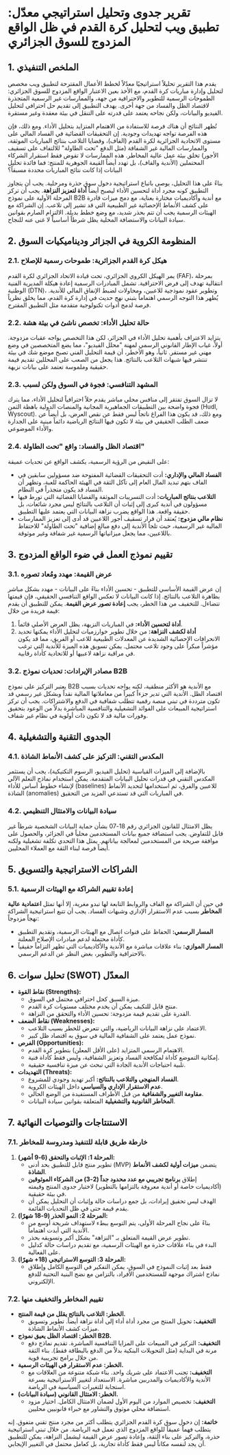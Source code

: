 # تقرير جدوى وتحليل استراتيجي معدّل: تطبيق ويب لتحليل كرة القدم في ظل الواقع المزدوج للسوق الجزائري

## 1. الملخص التنفيذي

يقدم هذا التقرير تحليلاً استراتيجيًا معدّلاً لخطط الأعمال المقترحة لتطبيق ويب مخصص لتحليل وإدارة مباريات كرة القدم، مع الأخذ بعين الاعتبار الواقع المزدوج للسوق الجزائري: الطموحات الرسمية للتطوير والاحترافية من جهة، والممارسات غير الرسمية المتجذرة لاقتصاد الظل والفساد من جهة أخرى. يهدف التطبيق إلى تقديم حل احترافي لتحليل الفيديو والبيانات، ولكن نجاحه يعتمد على قدرته على التنقل في بيئة معقدة وغير مستقرة.

تُظهر النتائج أن هناك فرصة للاستفادة من الاهتمام المتزايد بتحليل الأداء. ومع ذلك، فإن هذه الفرصة تواجه تهديدات وجودية. إن التحقيقات القضائية في الفساد المالي على مستوى الاتحادية الجزائرية لكرة القدم (الفاف)، وقضايا التلاعب بنتائج المباريات الموثقة، والممارسات المالية غير الشفافة (مثل الدفع "تحت الطاولة" للالتفاف على تسقيف الأجور) تخلق بيئة عمل عالية المخاطر. هذه الممارسات لا تقوض فقط استقرار الشركاء المحتملين (الأندية والفاف)، بل تهدد أيضاً القيمة الجوهرية للمنتج: فما فائدة تحليل البيانات إذا كانت نتائج المباريات محددة مسبقاً؟

بناءً على هذا التحليل، يوصى باتباع استراتيجية دخول سوق حذرة ومرحلية. يجب أن يتجاوز التطبيق كونه مجرد أداة لتحسين الأداء ليصبح أيضاً **أداة لتعزيز النزاهة**. يجب أن تركز المرحلة الأولية على نموذج B2B مع أندية وأكاديميات مختارة بعناية، مع دمج ميزات قادرة على كشف الأنماط الإحصائية غير الطبيعية التي قد تشير إلى تلاعب. إن الشراكة مع الهيئات الرسمية يجب أن تتم بحذر شديد، مع وضع خطط بديلة. الالتزام الصارم بقوانين سيادة البيانات والاستضافة المحلية يظل شرطاً أساسياً لا غنى عنه للنجاح.

## 2. المنظومة الكروية في الجزائر وديناميكيات السوق

### 2.1. هيكل كرة القدم الجزائرية: طموحات رسمية للإصلاح

يمر الهيكل الكروي الجزائري، تحت قيادة الاتحاد الجزائري لكرة القدم (FAF)، بمرحلة انتقالية تهدف إلى فرض الاحترافية. تشمل المبادرات الرسمية إعادة هيكلة المديرية الفنية الوطنية (DTN)، وتطوير عقود نموذجية للاعبين، ومحاولات لضبط الإنفاق المالي للأندية. يُظهر هذا التوجه الرسمي اهتماماً بتبني نهج حديث في إدارة كرة القدم، مما يخلق نظرياً فرصة لدمج أدوات تكنولوجية متقدمة مثل التطبيق المقترح.

### 2.2. حالة تحليل الأداء: تخصص ناشئ في بيئة هشة

يتزايد الاعتراف بأهمية تحليل الأداء في الجزائر، لكن هذا التخصص يواجه عقبات مزدوجة. أولاً، غياب الإطار القانوني الرسمي لمهنة "محلل الفيديو"، مما يضع المتخصصين في وضع مهني غير مستقر. ثانياً، وهو الأخطر، أن قيمة التحليل الفني تصبح موضع شك في بيئة تنتشر فيها شبهات التلاعب بالنتائج. هذا يجعل من الصعب على المحللين تقديم قيمة حقيقية وملموسة تعتمد على بيانات نزيهة.

### 2.3. المشهد التنافسي: فجوة في السوق ولكن لسبب

لا تزال السوق تفتقر إلى منافس محلي مباشر يقدم حلاً احترافياً لتحليل الأداء، مما يترك فجوة واضحة بين التطبيقات الجماهيرية المجانية والمنصات الدولية باهظة الثمن (Hudl, Wyscout). ومع ذلك، قد يكون هذا الفراغ ناتجاً ليس فقط عن نقص العرض، بل أيضاً عن ضعف الطلب الحقيقي في بيئة لا تكون فيها النتائج الرياضية دائماً مبنية على الجدارة والأداء الموضوعي.

### 2.4. اقتصاد الظل والفساد: واقع "تحت الطاولة"

على النقيض من الرؤية الرسمية، يكشف الواقع عن تحديات عميقة:
*   **الفساد المالي والإداري:** أدت التحقيقات القضائية المفتوحة ضد مسؤولين سابقين في الفاف بتهم تبديد المال العام إلى تآكل الثقة في الهيئة الحاكمة للعبة، وتظهر أن الفساد قد يكون متجذراً في النظام.
*   **التلاعب بنتائج المباريات:** أدت التسريبات الموثقة والقضايا القضائية التي تورط فيها مسؤولون في أندية كبرى إلى إثبات أن التلاعب بالنتائج ليس مجرد شائعات، بل حقيقة واقعة. هذا الواقع يضرب نزاهة البيانات التي يعتمد عليها التطبيق.
*   **نظام مالي مزدوج:** يُعتقد أن قرار تسقيف أجور اللاعبين قد أدى إلى تعزيز الممارسات المالية غير الرسمية، حيث تلجأ الأندية إلى دفع مبالغ إضافية "تحت الطاولة" للاحتفاظ باللاعبين، مما يجعل ميزانياتها الرسمية غير شفافة وغير موثوقة.

## 3. تقييم نموذج العمل في ضوء الواقع المزدوج

### 3.1. عرض القيمة: مهدد ومُعاد تصوره

إن عرض القيمة الأساسي للتطبيق - تحسين الأداء بناءً على البيانات - مهدد بشكل مباشر بظاهرة التلاعب بالنتائج. إذا كانت البيانات لا تعكس الواقع التنافسي الحقيقي، فإن قيمتها تتضاءل.
للتخفيف من هذا الخطر، يجب **إعادة تصور عرض القيمة**. يمكن للتطبيق أن يقدم قيمة فريدة من خلال:
1.  **أداة لتحسين الأداء:** في المباريات النزيهة، يظل العرض الأصلي قائماً.
2.  **أداة لكشف النزاهة:** من خلال تطوير خوارزميات لتحليل الأداء يمكنها تحديد الانحرافات الإحصائية الشديدة عن المعدلات الطبيعية للاعب أو الفريق، مما قد يكون مؤشراً مبكراً على وجود تلاعب محتمل. يمكن تسويق هذه الميزة للأندية التي ترغب في مراقبة نزاهة لاعبيها أو للاتحادية كأداة رقابية.

### 3.2. مصادر الإيرادات: تحديات نموذج B2B

يعتبر التركيز على نموذج B2B مع الأندية هو الأكثر منطقية، لكنه يواجه تحديات بسبب اقتصاد الظل. الأندية التي تدير جزءاً كبيراً من معاملاتها المالية نقداً وبشكل غير رسمي قد تكون مترددة في تبني منصة رقمية تتطلب شفافية في الدفع والاشتراكات. يجب أن تركز استراتيجية المبيعات على الفوائد التشغيلية والتنافسية المباشرة بدلاً من الوعود بتحقيق وفورات مالية قد لا تكون ذات أولوية في نظام غير شفاف.

## 4. الجدوى التقنية والتشغيلية

### 4.1. المكدس التقني: التركيز على كشف الأنماط الشاذة

بالإضافة إلى الميزات القياسية (تحليل الفيديو، الرسوم التكتيكية)، يجب أن يستثمر المكدس التقني في قدرات تحليل البيانات المتقدمة. يمكن استخدام نماذج التعلم الآلي لإنشاء خطوط أساس للأداء (baselines) للاعبين والفرق، ثم استخدامها لتحديد الأنماط الشاذة (anomalies) في المباريات التي قد تستدعي المزيد من التحقيق.

### 4.2. سيادة البيانات والامتثال التنظيمي

يظل الامتثال للقانون الجزائري رقم 18-07 بشأن حماية البيانات الشخصية شرطاً غير قابل للتفاوض. يجب استضافة جميع بيانات المستخدمين محلياً في الجزائر، والحصول على موافقة صريحة من المستخدمين لمعالجة بياناتهم. يمثل هذا التحدي تكلفة تشغيلية ولكنه أيضاً فرصة لبناء الثقة مع العملاء المحليين.

## 5. الشراكات الاستراتيجية والتسويق

### 5.1. إعادة تقييم الشراكة مع الهيئات الرسمية

في حين أن الشراكة مع الفاف والروابط التابعة لها تبدو مغرية، إلا أنها تمثل **اعتمادية عالية المخاطر** بسبب عدم الاستقرار الإداري وشبهات الفساد. يجب أن تتبع استراتيجية الشراكة نهجاً مزدوجاً:
*   **المسار الرسمي:** الحفاظ على قنوات اتصال مع الهيئات الرسمية، وتقديم التطبيق كأداة محتملة لدعم مبادرات الإصلاح المعلنة.
*   **المسار الموازي:** بناء علاقات مباشرة مع الأندية والأكاديميات التي تظهر التزاماً حقيقياً بالاحترافية والتطوير، بغض النظر عن الدعم الرسمي.

## 6. تحليل سوات (SWOT) المعدّل

*   **نقاط القوة (Strengths):**
    *   ميزة السبق كحل احترافي محتمل في السوق.
    *   منتج قابل للتكيف يمكن أن يخدم مختلف مستويات كرة القدم.
    *   القدرة على تقديم قيمة مزدوجة: تحسين الأداء والتحقق من النزاهة.
*   **نقاط الضعف (Weaknesses):**
    *   الاعتماد على نزاهة البيانات الرياضية، والتي تتعرض للخطر بسبب التلاعب.
    *   نموذج عمل يعتمد على الشفافية المالية في سوق به اقتصاد ظل كبير.
*   **الفرص (Opportunities):**
    *   الاهتمام الرسمي المتزايد (على الأقل المعلن) بتطوير كرة القدم.
    *   إمكانية التموضع كأداة لمكافحة الفساد وتعزيز الشفافية، وليس فقط كأداة فنية.
    *   تلبية احتياجات الأندية الجادة التي تبحث عن ميزة تنافسية حقيقية.
*   **التهديدات (Threats):**
    *   **الفساد المنهجي والتلاعب بالنتائج:** أكبر تهديد وجودي للمشروع.
    *   **عدم الاستقرار الإداري والسياسي** داخل الهيئات الكروية.
    *   **مقاومة التغيير والشفافية** من قبل الأطراف المستفيدة من الوضع الحالي.
    *   **المخاطر القانونية والتشغيلية** المتعلقة بقوانين سيادة البيانات.

## 7. الاستنتاجات والتوصيات النهائية

### 7.1. خارطة طريق قابلة للتنفيذ ومدروسة للمخاطر

1.  **المرحلة 1: الإثبات والتحقق (6-9 أشهر):**
    *   تطوير منتج قابل للتطبيق بحد أدنى (MVP) يتضمن **ميزات أولية لكشف الأنماط الشاذة**.
    *   إطلاق **برنامج تجريبي مع عدد محدود جداً (2-3) من الشركاء الموثوقين** (أكاديميات خاصة أو أندية معروفة بالتزامها بالتطوير) لاختبار جدوى المنتج وقيمته في بيئة حقيقية.
    *   الهدف ليس تحقيق إيرادات، بل جمع دراسات حالة وإثبات أن التحليل يمكن أن يقدم قيمة حتى في ظل التحديات القائمة.
2.  **المرحلة 2: النمو الحذر (9-18 شهرًا):**
    *   بناءً على نجاح المرحلة الأولى، يتم التوسع ببطء لاستهداف شريحة أوسع من الأندية التي أبدت اهتماماً.
    *   تطوير عرض القيمة المتعلق بـ "النزاهة" بشكل أكبر وتسويقه بحذر.
    *   البدء في بناء علاقات حذرة مع الهيئات الرسمية، مع تقديم دراسات حالة كدليل على الفعالية.
3.  **المرحلة 3: التوسع الاستراتيجي (18+ شهرًا):**
    *   فقط بعد إثبات النموذج في السوق، يمكن التفكير في التوسع الكامل وإطلاق نماذج اشتراك موجهة للمستخدمين الأفراد، بالتزامن مع نضج البنية التحتية للدفع الإلكتروني.

### 7.2. تقييم المخاطر والتخفيف منها

*   **الخطر: التلاعب بالنتائج يقلل من قيمة المنتج.**
    *   **التخفيف:** تحويل المنتج من مجرد أداة أداء إلى أداة نزاهة أيضاً. تطوير وتسويق ميزات كشف الأنماط الشاذة.
*   **الخطر: اقتصاد الظل يعيق نموذج B2B.**
    *   **التخفيف:** التركيز في المبيعات على المزايا التنافسية المباشرة. تقديم نماذج دفع مرنة في البداية (مثل التحويلات البنكية بدلاً من الدفع بالبطاقة فقط). بناء الثقة من خلال برامج تجريبية قوية.
*   **الخطر: عدم الاستقرار في الهيئات الرسمية.**
    *   **التخفيف:** تجنب الاعتماد على شريك واحد. بناء شبكة متنوعة من العلاقات مع الأندية والأكاديميات والمدربين مباشرة. الاستعداد لتغيير الاستراتيجية بسرعة استجابة للتغيرات السياسية في الرياضة.
*   **الخطر: الامتثال القانوني (سيادة البيانات).**
    *   **التخفيف:** تخصيص الموارد من اليوم الأول لضمان الامتثال الكامل. اختيار مزود استضافة محلي موثوق والتشاور مع خبراء قانونيين محليين.

**خاتمة:**
إن دخول سوق كرة القدم الجزائري يتطلب أكثر من مجرد منتج تقني متفوق. إنه يتطلب فهماً عميقاً للواقع المزدوج الذي تعمل فيه الرياضة. من خلال تبني استراتيجية حذرة، والتركيز على بناء الثقة، وإعادة تصور عرض القيمة ليشمل النزاهة، يمكن للتطبيق أن يجد لنفسه مكاناً ليس فقط كأداة تجارية، بل كعامل محتمل في التغيير الإيجابي.
